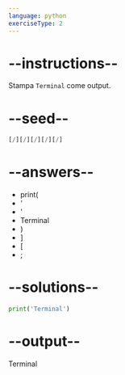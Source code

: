 ```yaml
---
language: python
exerciseType: 2
---
```


# --instructions--

Stampa `Terminal` come output.

# --seed--

```python
[/][/][/][/][/]
```

# --answers--

- print(
- '
- '
- Terminal
- )
- ]
- [
- ;

# --solutions--

```python
print('Terminal')
```

# --output--

Terminal
